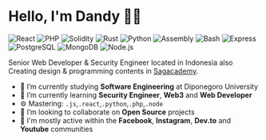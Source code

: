 # Hello, I'm Dandy 👋🏻

![React](https://img.shields.io/badge/React-Intermediate-blue)
![PHP](https://img.shields.io/badge/PHP-Intermediate-lightblue)
![Solidity](https://img.shields.io/badge/Solidity-Intermediate-darkgrey)
![Rust](https://img.shields.io/badge/Rust-Advanced-brown)
![Python](https://img.shields.io/badge/Python-Security%20Tools-3776AB)
![Assembly](https://img.shields.io/badge/Assembly-Advanced-red)
![Bash](https://img.shields.io/badge/Bash-Scripting-lightgrey)
![Express](https://img.shields.io/badge/Express-Advanced-4EAA25)
![PostgreSQL](https://img.shields.io/badge/PostgreSQL-Intermediate-336791)
![MongoDB](https://img.shields.io/badge/MongoDB-Intermediate-brightgreen)
![Node.js](https://img.shields.io/badge/Node.js-Intermediate-green)

Senior Web Developer & Security Engineer located in Indonesia also Creating design & programming contents in [Sagacademy](https://www.instagram.com/sagarasheilendra/ "Sagacademy").

- 🔭 I’m currently studying **Software Engineering** at Diponegoro University
- 🌱 I’m currently learning **Security Engineer**, **Web3** and **Web Developer**
- ⚙️ Mastering: `.js`,`.react`,`.python`,`.php`,`.node`
- 👯 I’m looking to collaborate on **Open Source** projects
- 💬 I'm mostly active within the **Facebook**, **Instagram**, **Dev.to** and **Youtube** communities
